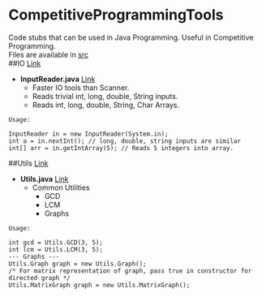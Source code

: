 # CompetitiveProgrammingTools

Code stubs that can be used in Java Programming. Useful in Competitive Programming.  
Files are available in [src](./src)  
##IO  [Link](./src/IO/)
* __InputReader.java__  [Link](./src/IO/InputReader.java)  
  * Faster IO tools than Scanner.  
  * Reads trivial int, long, double, String inputs.  
  * Reads int, long, double, String, Char Arrays.  
```
Usage:
   
InputReader in = new InputReader(System.in);
int a = in.nextInt(); // long, double, string inputs are similar
int[] arr = in.getIntArray(5); // Reads 5 integers into array.
```
  
##Utils  [Link](./src/Utils)
* __Utils.java__  [Link](./src/Utils/Utils.java)
  * Common Utilities
    * GCD
    * LCM
    * Graphs
```
Usage:
   
int gcd = Utils.GCD(3, 5);
int lcm = Utils.LCM(3, 5);
--- Graphs ---
Utils.Graph graph = new Utils.Graph();
/* For matrix representation of graph, pass true in constructor for directed graph */
Utils.MatrixGraph graph = new Utils.MatrixGraph(); 
```
